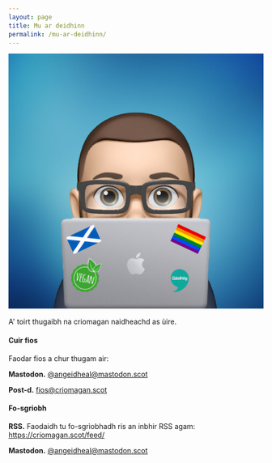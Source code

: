 ```yaml
---
layout: page
title: Mu ar deidhinn
permalink: /mu-ar-deidhinn/
---
```


<img class="avatar" src="/images/icons/cristean.jpg" />

A' toirt thugaibh na criomagan naidheachd as ùire.

#### Cuir fios

Faodar fios a chur thugam air:

**Mastodon.** [@angeidheal@mastodon.scot](https:www.mastodon.scot/@angeidheal)

**Post-d.** [fios@criomagan.scot](mailto:fios@criomagan.scot)

#### Fo-sgriobh

**RSS.** Faodaidh tu fo-sgrìobhadh ris an inbhir RSS agam: https://criomagan.scot/feed/

**Mastodon.** [@angeidheal@mastodon.scot](https:www.mastodon.scot/@angeidheal)
